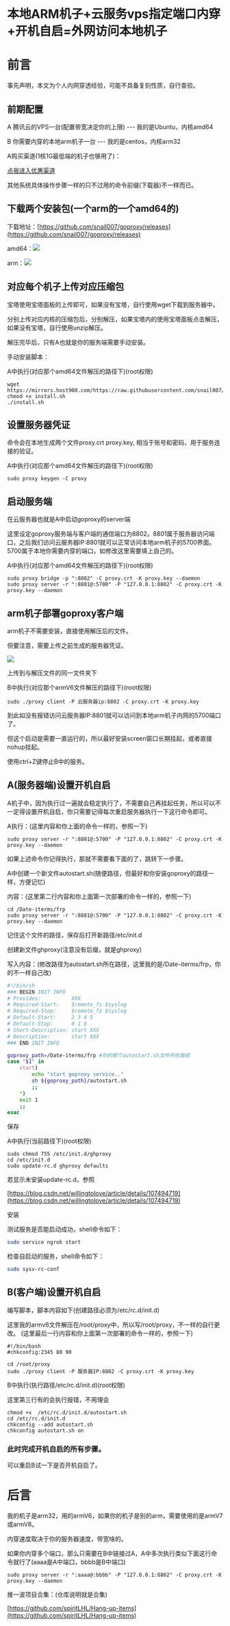 # 本地ARM机子+云服务vps指定端口内穿+开机自启=外网访问本地机子

# 前言

事先声明，本文为个人内网穿透经验，可能不具备复刻性质，自行查验。

## 前期配置

A 腾讯云的VPS一台(配置带宽决定你的上限) --- 我的是Ubuntu，内核amd64

B 你需要内穿的本地arm机子一台 --- 我的是centos，内核arm32

A购买渠道(1核1G最低端的机子也够用了)：

[点我进入优惠渠道](https://github.com/spiritLHL/Hang-up-items#%E4%BA%91%E6%9C%8D%E5%8A%A1%E5%99%A8%E6%B4%BB%E5%8A%A8)

其他系统具体操作步骤一样的只不过用的命令前缀(下载器)不一样而已。

## 下载两个安装包(一个arm的一个amd64的)

下载地址：[https://github.com/snail007/goproxy/releases](https://github.com/snail007/goproxy/releases)

amd64：![](https://cdn.jsdelivr.net/gh/spiritLHL/tuchuang@master/gh2.png)

arm：![](https://cdn.jsdelivr.net/gh/spiritLHL/tuchuang@master/gh1.png)

## 对应每个机子上传对应压缩包

宝塔使用宝塔面板的上传即可，如果没有宝塔，自行使用wget下载到服务器中。

分别上传对应内核的压缩包后，分别解压，如果宝塔内的使用宝塔面板点击解压，如果没有宝塔，自行使用unzip解压。

解压完毕后，只有A也就是你的服务端需要手动安装。

手动安装脚本：

A中执行(对应那个amd64文件解压的路径下)(root权限)

```  
wget https://mirrors.host900.com/https://raw.githubusercontent.com/snail007/goproxy/master/install.sh  
chmod +x install.sh  
./install.sh  
```

## 设置服务器凭证

命令会在本地生成两个文件proxy.crt proxy.key, 相当于账号和密码，用于服务连接的验证。

A中执行(对应那个amd64文件解压的路径下)(root权限)

```
sudo proxy keygen -C proxy
```

## 启动服务端

在云服务器也就是A中启动goproxy的server端

这里设定goproxy服务端与客户端的通信端口为8802。8801属于服务器访问端口，之后我们访问云服务器IP:8801就可以正常访问本地arm机子的5700界面。5700属于本地你需要内穿的端口，如修改这里需要填上自己的。

A中执行(对应那个amd64文件解压的路径下)(root权限)

```
sudo proxy bridge -p ":8802" -C proxy.crt -K proxy.key --daemon
sudo proxy server -r ":8801@:5700" -P "127.0.0.1:8802" -C proxy.crt -K proxy.key --daemon
```

## arm机子部署goproxy客户端

arm机子不需要安装，直接使用解压后的文件。

但要注意，需要上传之前生成的服务器凭证。

![](https://cdn.jsdelivr.net/gh/spiritLHL/tuchuang@master/gh3.png)

上传到与解压文件的同一文件夹下

B中执行(对应那个armV6文件解压的路径下)(root权限)

```
sudo ./proxy client -P 云服务器ip:8802 -C proxy.crt -K proxy.key
```

到此如没有报错访问云服务器IP:8801就可以访问到本地arm机子内网的5700端口了。

但这个启动是需要一直运行的，所以最好安装screen窗口长期挂起，或者直接nohup挂起。

使用ctrl+Z键停止B中的服务。

## A(服务器端)设置开机自启

A机子中，因为执行过一遍就会稳定执行了，不需要自己再挂起任务，所以可以不一定得设置开机自启，你只需要记得每次重启服务器执行一下这行命令即可。

A执行：(这里内容和你上面的命令一样的，参照一下)
```
sudo proxy server -r ":8801@:5700" -P "127.0.0.1:8802" -C proxy.crt -K proxy.key --daemon
```

如果上述命令你记得执行，那就不需要看下面的了，跳转下一步骤。

A中创建一个新文件autostart.sh(随便路径，但最好和你安装goproxy的路径一样，方便记忆)

内容：(这里第二行内容和你上面第一次部署的命令一样的，参照一下)
```
cd /Date-iterms/frp
sudo proxy server -r ":8801@:5700" -P "127.0.0.1:8802" -C proxy.crt -K proxy.key --daemon
```

记住这个文件的路径，保存后打开新路径/etc/init.d

创建新文件ghproxy(注意没有后缀，就是ghproxy)

写入内容：(修改路径为autostart.sh所在路径，这里我的是/Date-iterms/frp，你的不一样自己改)
```bash
#!/bin/sh
### BEGIN INIT INFO
# Provides:          XXX
# Required-Start:    $remote_fs $syslog
# Required-Stop:     $remote_fs $syslog
# Default-Start:     2 3 4 5
# Default-Stop:      0 1 6
# Short-Description: start XXX
# Description:       start XXX
### END INIT INFO

goproxy_path=/Date-iterms/frp #你的那个autostart.sh文件所在路径
case "$1" in
    start)
        echo "start goproxy service.."
        sh ${goproxy_path}/autostart.sh
        ;;
    *)
    exit 1
    ;;
esac
```
保存

A中执行(当前路径下)(root权限)

```
sudo chmod 755 /etc/init.d/ghproxy
cd /etc/init.d
sudo update-rc.d ghproxy defaults
```

若显示未安装update-rc.d，参照

[https://blog.csdn.net/willingtolove/article/details/107494719](https://blog.csdn.net/willingtolove/article/details/107494719)

安装

测试服务是否能启动成功，shell命令如下：
```bash
sudo service ngrok start
```

检查自启动的服务，shell命令如下：
```bash
sudo sysv-rc-conf
```


## B(客户端)设置开机自启

编写脚本，脚本内容如下(创建路径必须为/etc/rc.d/init.d)

这里我的armv6文件解压在/root/proxy中，所以写/root/proxy，不一样的自行更改。
(这里最后一行内容和你上面第一次部署的命令一样的，参照一下)
```
#!/bin/bash
#chkconfig:2345 80 90

cd /root/proxy
sudo ./proxy client -P 服务器IP:8802 -C proxy.crt -K proxy.key
```

B中执行(执行路径/etc/rc.d/init.d)(root权限)

这里第三行有的会执行报错，不用理会
```
chmod +x  /etc/rc.d/init.d/autostart.sh
cd /etc/rc.d/init.d
chkconfig --add autostart.sh
chkconfig autostart.sh on
```

### 此时完成开机自启的所有步骤。

可以重启B试一下是否开机自启了。

# 后言

我的机子是arm32，用的armV6，如果你的机子是别的arm，需要使用的是armV7或armV8。

内穿速度取决于你的服务器速度，带宽啥的。

如果你内穿多个端口，那么只需要在B中链接过A，A中多次执行类似下面这行命令就行了(aaaa是A中端口，bbbb是B中端口)

```
sudo proxy server -r ":aaaa@:bbbb" -P "127.0.0.1:8802" -C proxy.crt -K proxy.key --daemon
```

推一波项目合集：(仓库说明就是合集)

[https://github.com/spiritLHL/Hang-up-items](https://github.com/spiritLHL/Hang-up-items)
